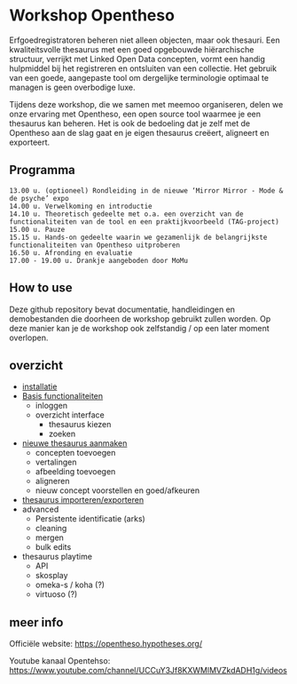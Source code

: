 # Workshop Opentheso

Erfgoedregistratoren beheren niet alleen objecten, maar ook thesauri. Een kwaliteitsvolle thesaurus met een goed opgebouwde hiërarchische structuur, verrijkt met Linked Open Data concepten, vormt een handig hulpmiddel bij het registreren en ontsluiten van een collectie. Het gebruik van een goede, aangepaste tool om dergelijke terminologie optimaal te managen is geen overbodige luxe.

Tijdens deze workshop, die we samen met meemoo organiseren, delen we onze ervaring met Opentheso, een open source tool waarmee je een thesaurus kan beheren. Het is ook de bedoeling dat je zelf met de Opentheso aan de slag gaat en je eigen thesaurus creëert, aligneert en exporteert.

## Programma

    13.00 u. (optioneel) Rondleiding in de nieuwe ‘Mirror Mirror - Mode & de psyche’ expo
    14.00 u. Verwelkoming en introductie
    14.10 u. Theoretisch gedeelte met o.a. een overzicht van de functionaliteiten van de tool en een praktijkvoorbeeld (TAG-project)
    15.00 u. Pauze
    15.15 u. Hands-on gedeelte waarin we gezamenlijk de belangrijkste functionaliteiten van Opentheso uitproberen
    16.50 u. Afronding en evaluatie
    17.00 - 19.00 u. Drankje aangeboden door MoMu


## How to use

Deze github repository bevat documentatie, handleidingen en demobestanden die doorheen de workshop gebruikt zullen worden. Op deze manier kan je de workshop ook zelfstandig / op een later moment overlopen.

## overzicht

- [installatie](Installatie.md)
- [Basis functionaliteiten](basics.md)
  - inloggen
  - overzicht interface
    - thesaurus kiezen
    - zoeken
- [nieuwe thesaurus aanmaken](nieuwethesaurus.md)
  - concepten toevoegen
  - vertalingen
  - afbeelding toevoegen
  - aligneren
  - nieuw concept voorstellen en goed/afkeuren
- [thesaurus importeren/exporteren](nieuwethesaurus.md)
- advanced
  - Persistente identificatie (arks)
  - cleaning
  - mergen
  - bulk edits
- thesaurus playtime
  - API
  - skosplay
  - omeka-s / koha (?)
  - virtuoso (?)


## meer info
Officiële website: https://opentheso.hypotheses.org/

Youtube kanaal Opentehso: https://www.youtube.com/channel/UCCuY3Jf8KXWMlMVZkdADH1g/videos
